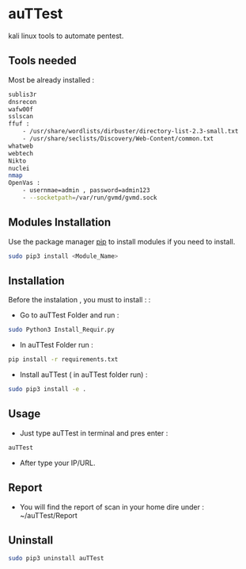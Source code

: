 # auTTest
kali linux tools to automate pentest.


## Tools needed 
Most be already installed : 
```bash
sublis3r
dnsrecon
wafw00f
sslscan
ffuf :
	- /usr/share/wordlists/dirbuster/directory-list-2.3-small.txt 
	- /usr/share/seclists/Discovery/Web-Content/common.txt
whatweb
webtech
Nikto
nuclei
nmap 
OpenVas : 
	- usernmae=admin , password=admin123
	- --socketpath=/var/run/gvmd/gvmd.sock

```

## Modules Installation  


Use the package manager [pip](https://pip.pypa.io/en/stable/) to install modules if you need to install.

```bash
sudo pip3 install <Module_Name>
```

## Installation

Before the instalation , you must to install : :

- Go to auTTest Folder and run :

```bash
sudo Python3 Install_Requir.py
```

- In auTTest Folder run :

```bash
pip install -r requirements.txt
```

- Install auTTest ( in auTTest folder run) :

```bash
sudo pip3 install -e .
```


## Usage
- Just type auTTest in terminal and pres enter :
```bash
auTTest
```
- After type your IP/URL.


## Report
- You will find the report of scan in your home dire under : ~/auTTest/Report


## Uninstall 

```bash
sudo pip3 uninstall auTTest
```
